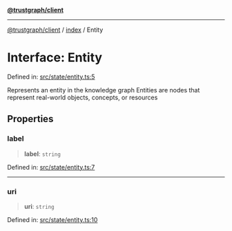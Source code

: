 [**@trustgraph/client**](../../README.md)

***

[@trustgraph/client](../../README.md) / [index](../README.md) / Entity

# Interface: Entity

Defined in: [src/state/entity.ts:5](https://github.com/trustgraph-ai/trustgraph-ts-client/blob/edcc8c01cf9c2f58c76719d5d2aa7058546360d9/src/state/entity.ts#L5)

Represents an entity in the knowledge graph
Entities are nodes that represent real-world objects, concepts, or resources

## Properties

### label

> **label**: `string`

Defined in: [src/state/entity.ts:7](https://github.com/trustgraph-ai/trustgraph-ts-client/blob/edcc8c01cf9c2f58c76719d5d2aa7058546360d9/src/state/entity.ts#L7)

***

### uri

> **uri**: `string`

Defined in: [src/state/entity.ts:10](https://github.com/trustgraph-ai/trustgraph-ts-client/blob/edcc8c01cf9c2f58c76719d5d2aa7058546360d9/src/state/entity.ts#L10)

